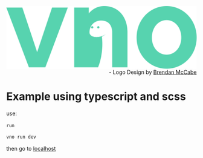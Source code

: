 <img src="../../assets/vnologo.svg"
     alt="vno logo"
     style="float: left; margin-right: 10px;" />

<p align='right'> - Logo Design by <a href='https://www.behance.net/bmccabe'>Brendan McCabe</a></p>

# Example using typescript and scss

use:

`run`

```sh
vno run dev
```
then go to [localhost](http://localhost:3000/)
